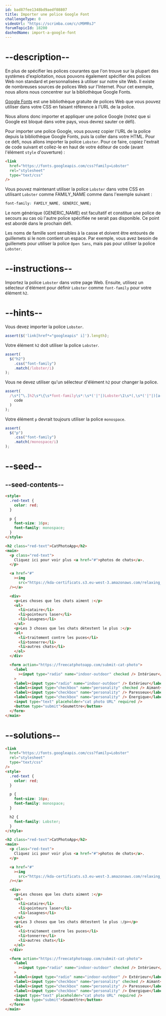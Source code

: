```yaml
---
id: bad87fee1348bd9aedf08807
title: Importer une police Google Font
challengeType: 0
videoUrl: "https://scrimba.com/c/cM9MRsJ"
forumTopicId: 18200
dashedName: import-a-google-font
---
```


# --description--

En plus de spécifier les polices courantes que l'on trouve sur la plupart des systèmes d'exploitation, nous pouvons également spécifier des polices Web non standard et personnalisées à utiliser sur notre site Web. Il existe de nombreuses sources de polices Web sur l'Internet. Pour cet exemple, nous allons nous concentrer sur la bibliothèque Google Fonts.

[Google Fonts](https://fonts.google.com/) est une bibliothèque gratuite de polices Web que vous pouvez utiliser dans votre CSS en faisant référence à l'URL de la police.

Nous allons donc importer et appliquer une police Google (notez que si Google est bloqué dans votre pays, vous devrez sauter ce défi).

Pour importer une police Google, vous pouvez copier l'URL de la police depuis la bibliothèque Google Fonts, puis la coller dans votre HTML. Pour ce défi, nous allons importer la police `Lobster`. Pour ce faire, copiez l'extrait de code suivant et collez-le en haut de votre éditeur de code (avant l'élément `style` d'ouverture) :

```html
<link
  href="https://fonts.googleapis.com/css?family=Lobster"
  rel="stylesheet"
  type="text/css"
/>
```

Vous pouvez maintenant utiliser la police `Lobster` dans votre CSS en utilisant `Lobster` comme FAMILY_NAME comme dans l'exemple suivant :

```css
font-family: FAMILY_NAME, GENERIC_NAME;
```

Le nom générique (GENERIC_NAME) est facultatif et constitue une police de secours au cas où l'autre police spécifiée ne serait pas disponible. Ce point est abordé dans le prochain défi.

Les noms de famille sont sensibles à la casse et doivent être entourés de guillemets si le nom contient un espace. Par exemple, vous avez besoin de guillemets pour utiliser la police `Open Sans`, mais pas pour utiliser la police `Lobster`.

# --instructions--

Importez la police `Lobster` dans votre page Web. Ensuite, utilisez un sélecteur d'élément pour définir `Lobster` comme `font-family` pour votre élément `h2`.

# --hints--

Vous devez importer la police `Lobster`.

```js
assert($('link[href*="googleapis" i]').length);
```

Votre élément `h2` doit utiliser la police `Lobster`.

```js
assert(
  $("h2")
    .css("font-family")
    .match(/lobster/i)
);
```

Vous ne devez utiliser qu'un sélecteur d'élément `h2` pour changer la police.

```js
assert(
  /\s*[^\.]h2\s*\{\s*font-family\s*:\s*('|"|)Lobster\1\s*(,\s*('|"|)[a-z -]+\3\s*)?(;\s*\}|\})/gi.test(
    code
  )
);
```

Votre élément `p` devrait toujours utiliser la police `monospace`.

```js
assert(
  $("p")
    .css("font-family")
    .match(/monospace/i)
);
```

# --seed--

## --seed-contents--

```html
<style>
  .red-text {
    color: red;
  }

  p {
    font-size: 16px;
    font-family: monospace;
  }
</style>

<h2 class="red-text">CatPhotoApp</h2>
<main>
  <p class="red-text">
    Cliquez ici pour voir plus <a href="#">photos de chats</a>.
  </p>

  <a href="#"
    ><img
      src="https://kda-certificats.s3.eu-west-3.amazonaws.com/relaxing_cat_4b5892f189.jpg?7969519" alt="Un joli chat orange couché sur le dos."
  /></a>

  <div>
    <p>Les choses que les chats aiment :</p>
    <ul>
      <li>cataire</li>
      <li>pointeurs laser</li>
      <li>lasagnes</li>
    </ul>
    <p>Les 3 choses que les chats détestent le plus :</p>
    <ol>
      <li>traitement contre les puces</li>
      <li>tonnerre</li>
      <li>autres chats</li>
    </ol>
  </div>

  <form action="https://freecatphotoapp.com/submit-cat-photo">
    <label
      ><input type="radio" name="indoor-outdoor" checked /> Intérieur</label
    >
    <label><input type="radio" name="indoor-outdoor" /> Extérieur</label><br />
    <label><input type="checkbox" name="personality" checked /> Aimant</label>
    <label><input type="checkbox" name="personality" /> Paresseux</label>
    <label><input type="checkbox" name="personality" /> Énergique</label><br />
    <input type="text" placeholder="cat photo URL" required />
    <button type="submit">Soumettre</button>
  </form>
</main>
```

# --solutions--

```html
<link
  href="https://fonts.googleapis.com/css?family=Lobster"
  rel="stylesheet"
  type="text/css"
/>
<style>
  .red-text {
    color: red;
  }

  p {
    font-size: 16px;
    font-family: monospace;
  }

  h2 {
    font-family: Lobster;
  }
</style>

<h2 class="red-text">CatPhotoApp</h2>
<main>
  <p class="red-text">
    Cliquez ici pour voir plus <a href="#">photos de chats</a>.
  </p>

  <a href="#"
    ><img
      src="https://kda-certificats.s3.eu-west-3.amazonaws.com/relaxing_cat_4b5892f189.jpg?7969519" alt="Un joli chat orange couché sur le dos."
  /></a>

  <div>
    <p>Les choses que les chats aiment :</p>
    <ul>
      <li>cataire</li>
      <li>pointeurs laser</li>
      <li>lasagnes</li>
    </ul>
    <p>Les 3 choses que les chats détestent le plus :/p></p>
    <ol>
      <li>traitement contre les puces</li>
      <li>tonnerre</li>
      <li>autres chats</li>
    </ol>
  </div>

  <form action="https://freecatphotoapp.com/submit-cat-photo">
    <label
      ><input type="radio" name="indoor-outdoor" checked /> Intérieur</label
    >
    <label><input type="radio" name="indoor-outdoor" /> Extérieur</label><br />
    <label><input type="checkbox" name="personality" checked /> Aimant</label>
    <label><input type="checkbox" name="personality" /> Paresseux</label>
    <label><input type="checkbox" name="personality" /> Énergique</label><br />
    <input type="text" placeholder="cat photo URL" required />
    <button type="submit">Soumettre</button>
  </form>
</main>
```
